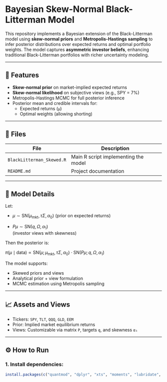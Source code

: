 # Bayesian Skew-Normal Black-Litterman Model

This repository implements a Bayesian extension of the Black-Litterman model using **skew-normal priors** and **Metropolis-Hastings sampling** to infer posterior distributions over expected returns and optimal portfolio weights. The model captures **asymmetric investor beliefs**, enhancing traditional Black-Litterman portfolios with richer uncertainty modeling.

---

## 📌 Features

- **Skew-normal prior** on market-implied expected returns
- **Skew-normal likelihood** on subjective views (e.g., SPY = 7%)
- Metropolis-Hastings MCMC for full posterior inference
- Posterior mean and credible intervals for:
  - Expected returns (`μ`)
  - Optimal weights (allowing shorting)

---

## 📁 Files

| File                      | Description                                         |
|---------------------------|-----------------------------------------------------|
| `BlackLitterman_Skewed.R` | Main R script implementing the model                |
| `README.md`               | Project documentation                               |

---

## 🧠 Model Details

Let:

- $\mu \sim \text{SN}(\mu_{\text{mkt}}, \tau \Sigma, \alpha_0)$ 
  (prior on expected returns)

- $P\mu \sim \text{SN}(q, \Omega, \alpha_1)$  
  (investor views with skewness)

Then the posterior is:

$\pi(\mu \mid \text{data}) \propto \text{SN}(\mu; \mu_{\text{mkt}}, \tau \Sigma, \alpha_0) \cdot \text{SN}(P\mu; q, \Omega, \alpha_1)$



The model supports:
- Skewed priors and views
- Analytical prior + view formulation
- MCMC estimation using Metropolis sampling

---

## 📈 Assets and Views

- Tickers: `SPY`, `TLT`, `QQQ`, `GLD`, `EEM`
- Prior: Implied market equilibrium returns
- Views: Customizable via matrix `P`, targets `q`, and skewness `α₁`

---

## ⚙️ How to Run

### 1. Install dependencies:
```r
install.packages(c("quantmod", "dplyr", "xts", "moments", "lubridate", "MASS", "sn"))
